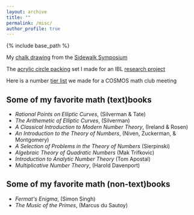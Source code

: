 ```yaml
---
layout: archive
title: ""
permalink: /misc/
author_profile: true
---
```


{% include base_path %}

My [chalk drawing](/files/SSCircles1.jpg) from the <a href="https://www.colorado.edu/urop/outreach/events/honors-sidewalk-symposium">Sidewalk Symposium</a>

The [acrylic circle packing](/files/circles.jpg) set I made for an IBL <a href="https://clydekertzer.com/researchexperience/">research project</a> 

Here is a number [tier list](/files/tierlist.png) we made for a COSMOS math club meeting

## Some of my favorite math (text)books
  * _Rational Points on Elliptic Curves_, (Silverman & Tate)
  * _The Arithemetic of Elliptic Curves_, (Silverman)
  * _A Classical Introduction to Modern Number Theory_, (Ireland & Rosen)
  * _An Introduction to the Theory of Numbers_, (Niven, Zuckerman, & Montgomery)
  * _A Selection of Problems in the Theory of Numbers_ (Sierpinski)
  * _Algebraic Theory of Quadratic Numbers_ (Mak Trifkovic)
  * _Introduction to Analytic Number Theory_ (Tom Apostal)
  * _Multiplicative Number Theory_, (Harold Davenport)

## Some of my favorite math (non-text)books
  * _Fermat's Enigma_, (Simon Singh)
  * _The Music of the Primes_, (Marcus du Sautoy) 
